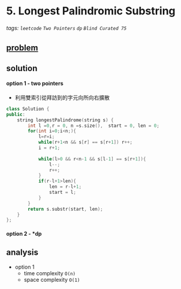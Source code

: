 # 5. Longest Palindromic Substring


###### tags: `leetcode` `Two Pointers` `dp` `Blind Curated 75`

## [problem](https://leetcode.com/problems/longest-palindromic-substring/)

## solution

#### option 1 - two pointers
- 利用雙索引從拜訪到的字元向所向右擴散
```c++
class Solution {
public:
    string longestPalindrome(string s) {
        int l =0,r = 0, n =s.size(),  start = 0, len = 0;
        for(int i=0;i<n;){
            l=r=i;
            while(r+1<n && s[r] == s[r+1]) r++;
            i = r+1;
            
            while(l>0 && r<n-1 && s[l-1] == s[r+1]){
                l--;
                r++;
            }
            if(r-l+1>len){
                len = r-l+1;
                start = l;
            }
        }
        return s.substr(start, len);
    }
};
```
#### option 2 - *dp

## analysis
- option 1 
    - time complexity `O(n)`
    - space complexity `O(1)`

